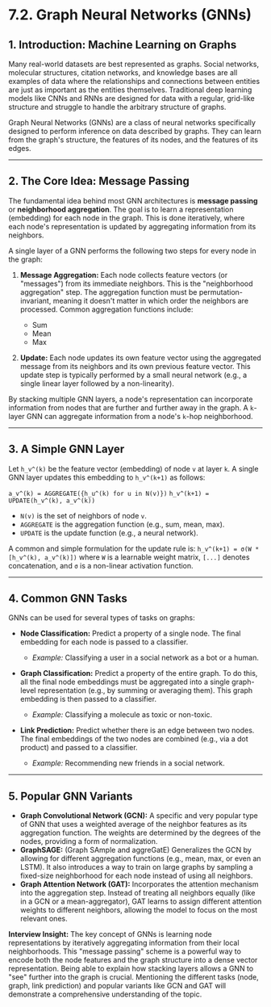 # 7.2. Graph Neural Networks (GNNs)

## 1. Introduction: Machine Learning on Graphs

Many real-world datasets are best represented as graphs. Social networks, molecular structures, citation networks, and knowledge bases are all examples of data where the relationships and connections between entities are just as important as the entities themselves. Traditional deep learning models like CNNs and RNNs are designed for data with a regular, grid-like structure and struggle to handle the arbitrary structure of graphs.

Graph Neural Networks (GNNs) are a class of neural networks specifically designed to perform inference on data described by graphs. They can learn from the graph's structure, the features of its nodes, and the features of its edges.

---

## 2. The Core Idea: Message Passing

The fundamental idea behind most GNN architectures is **message passing** or **neighborhood aggregation**. The goal is to learn a representation (embedding) for each node in the graph. This is done iteratively, where each node's representation is updated by aggregating information from its neighbors.

A single layer of a GNN performs the following two steps for every node in the graph:

1.  **Message Aggregation:** Each node collects feature vectors (or "messages") from its immediate neighbors. This is the "neighborhood aggregation" step. The aggregation function must be permutation-invariant, meaning it doesn't matter in which order the neighbors are processed. Common aggregation functions include:
    *   Sum
    *   Mean
    *   Max

2.  **Update:** Each node updates its own feature vector using the aggregated message from its neighbors and its own previous feature vector. This update step is typically performed by a small neural network (e.g., a single linear layer followed by a non-linearity).

By stacking multiple GNN layers, a node's representation can incorporate information from nodes that are further and further away in the graph. A `k`-layer GNN can aggregate information from a node's `k`-hop neighborhood.

---

## 3. A Simple GNN Layer

Let `h_v^(k)` be the feature vector (embedding) of node `v` at layer `k`. A single GNN layer updates this embedding to `h_v^(k+1)` as follows:

`a_v^(k) = AGGREGATE({h_u^(k) for u in N(v)})`
`h_v^(k+1) = UPDATE(h_v^(k), a_v^(k))`

*   `N(v)` is the set of neighbors of node `v`.
*   `AGGREGATE` is the aggregation function (e.g., sum, mean, max).
*   `UPDATE` is the update function (e.g., a neural network).

A common and simple formulation for the update rule is:
`h_v^(k+1) = σ(W * [h_v^(k), a_v^(k)])`
where `W` is a learnable weight matrix, `[...]` denotes concatenation, and `σ` is a non-linear activation function.

---

## 4. Common GNN Tasks

GNNs can be used for several types of tasks on graphs:

*   **Node Classification:** Predict a property of a single node. The final embedding for each node is passed to a classifier.
    *   *Example:* Classifying a user in a social network as a bot or a human.

*   **Graph Classification:** Predict a property of the entire graph. To do this, all the final node embeddings must be aggregated into a single graph-level representation (e.g., by summing or averaging them). This graph embedding is then passed to a classifier.
    *   *Example:* Classifying a molecule as toxic or non-toxic.

*   **Link Prediction:** Predict whether there is an edge between two nodes. The final embeddings of the two nodes are combined (e.g., via a dot product) and passed to a classifier.
    *   *Example:* Recommending new friends in a social network.

---

## 5. Popular GNN Variants

*   **Graph Convolutional Network (GCN):** A specific and very popular type of GNN that uses a weighted average of the neighbor features as its aggregation function. The weights are determined by the degrees of the nodes, providing a form of normalization.
*   **GraphSAGE:** (Graph SAmple and aggreGatE) Generalizes the GCN by allowing for different aggregation functions (e.g., mean, max, or even an LSTM). It also introduces a way to train on large graphs by sampling a fixed-size neighborhood for each node instead of using all neighbors.
*   **Graph Attention Network (GAT):** Incorporates the attention mechanism into the aggregation step. Instead of treating all neighbors equally (like in a GCN or a mean-aggregator), GAT learns to assign different attention weights to different neighbors, allowing the model to focus on the most relevant ones.

**Interview Insight:** The key concept of GNNs is learning node representations by iteratively aggregating information from their local neighborhoods. This "message passing" scheme is a powerful way to encode both the node features and the graph structure into a dense vector representation. Being able to explain how stacking layers allows a GNN to "see" further into the graph is crucial. Mentioning the different tasks (node, graph, link prediction) and popular variants like GCN and GAT will demonstrate a comprehensive understanding of the topic.